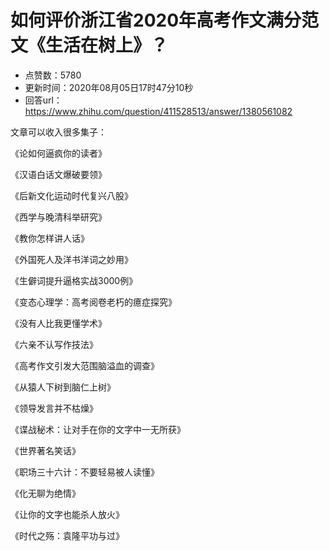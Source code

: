 # 如何评价浙江省2020年高考作文满分范文《生活在树上》？
- 点赞数：5780
- 更新时间：2020年08月05日17时47分10秒
- 回答url：https://www.zhihu.com/question/411528513/answer/1380561082
<body>
 <p data-pid="UDAlYIU3">文章可以收入很多集子：</p>
 <p data-pid="e0Uqq8wH">《论如何逼疯你的读者》</p>
 <p data-pid="CsZmFjqR">《汉语白话文爆破要领》</p>
 <p data-pid="LBcEv93O">《后新文化运动时代复兴八股》</p>
 <p data-pid="kdk-R303">《西学与晚清科举研究》</p>
 <p data-pid="WZo2Ix5f">《教你怎样讲人话》</p>
 <p data-pid="kljYAFg6">《外国死人及洋书洋词之妙用》</p>
 <p data-pid="kvRi7aq4">《生僻词提升逼格实战3000例》</p>
 <p data-pid="PWIpDAOW">《变态心理学：高考阅卷老朽的癔症探究》</p>
 <p data-pid="3GO84yX8">《没有人比我更懂学术》</p>
 <p data-pid="JVbZMFbZ">《六亲不认写作技法》</p>
 <p data-pid="zidm9zWJ">《高考作文引发大范围脑溢血的调查》</p>
 <p data-pid="f-P-j2Bl">《从猿人下树到脑仁上树》</p>
 <p data-pid="L4NSK8iF">《领导发言并不枯燥》</p>
 <p data-pid="obPmjydL">《谍战秘术：让对手在你的文字中一无所获》</p>
 <p data-pid="WmNiOgl3">《世界著名笑话》</p>
 <p data-pid="sYHm3Ysc">《职场三十六计：不要轻易被人读懂》</p>
 <p data-pid="cRdpjBE5">《化无聊为绝情》</p>
 <p data-pid="twq_VgiW">《让你的文字也能杀人放火》</p>
 <p data-pid="rmPHXQ7K">《时代之殇：袁隆平功与过》</p>
</body>